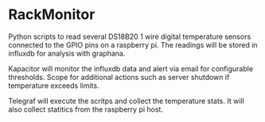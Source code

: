 # RackMonitor

Python scripts to read several DS18B20 1 wire digital temperature sensors connected to the GPIO pins on a raspberry pi. The readings will be stored in influxdb for analysis with graphana.

Kapacitor will monitor the influxdb data and alert via email for configurable thresholds. Scope for additional actions such as server shutdown if temperature exceeds limits.

Telegraf will execute the scritps and collect the temperature stats. It will also collect statitics from the raspberry pi host.
